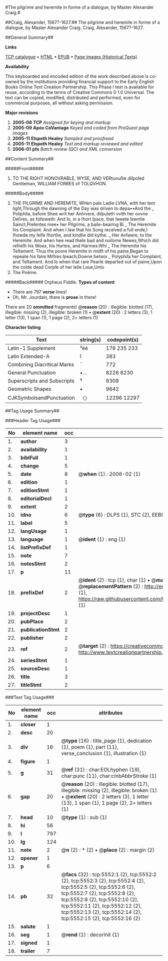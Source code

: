 #The pilgrime and heremite in forme of a dialogue, by Master Alexander Craig.#

##Craig, Alexander, 1567?-1627.##
The pilgrime and heremite in forme of a dialogue, by Master Alexander Craig.
Craig, Alexander, 1567?-1627.

##General Summary##

**Links**

[TCP catalogue](http://www.ota.ox.ac.uk/tcp/)  • 
[HTML](http://tei.it.ox.ac.uk/tcp/Texts-HTML/free/A69/A69157.html)  • 
[EPUB](http://tei.it.ox.ac.uk/tcp/Texts-EPUB/free/A69/A69157.epub) • 
[Page images (Historical Texts)](https://data.historicaltexts.jisc.ac.uk/view?pubId=eebo-99840996e&pageId=eebo-99840996e-5552-1)

**Availability**

This keyboarded and encoded edition of the
	       work described above is co-owned by the institutions
	       providing financial support to the Early English Books
	       Online Text Creation Partnership. This Phase I text is
	       available for reuse, according to the terms of Creative
	       Commons 0 1.0 Universal. The text can be copied,
	       modified, distributed and performed, even for
	       commercial purposes, all without asking permission.

**Major revisions**

1. __2005-08__ __TCP__ *Assigned for keying and markup*
1. __2005-09__ __Apex CoVantage__ *Keyed and coded from ProQuest page images*
1. __2005-11__ __Elspeth Healey__ *Sampled and proofread*
1. __2005-11__ __Elspeth Healey__ *Text and markup reviewed and edited*
1. __2006-01__ __pfs__ *Batch review (QC) and XML conversion*

##Content Summary##

#####Front#####

1. TO THE RIGHT HONOVRABLE, WYSE, AND VERtuouſlie diſpoſed Gentleman, WILLIAM FORBES of TOLQVHON.

#####Body#####

1. THE PILGRIME AND HEREMITE,
WHen pale Ladie LVNA, with her lent light,Through the dawning of the Day was driven to depa••And the
    _ Poliphila, before Shee writ her Anſvvere, diſputeth vvith her ovvne Deſires, as followeth:
And ſo, in a ſhort ſpace, that ſweete ſeemlie Sainct,Preſentes mee▪ her Pilgrime, a baile-bearing Bi
    _ The Heremite his Complaint.
And when I ſaw that his Song received a full ende,I ſhowde my ſelfe ſhortlie, and kindlie did kythe.
    _ Her Anſwere, to the Heremite.
And when hee read theſe bad and noiſome Newes,Which did refreſh his Woes, his Hurtes, and Harmes:Whi
    _ The Heremite his Teſtament.
Thus the poore Heremite in midſt of his paine,Began to repeate his faire Miſtres ſpeach;Downe betwix
    _ Polyphila her Complaint, and Teſtament.
And ſo when that rare Pearle departed out of paine,Upon the colde dead Corpſe of her leile Loue,Unto
1. The Poëme.

#####Back#####
Orpheus Fiddle.
**Types of content**

  * There are 797 **verse** lines!
  * Oh, Mr. Jourdain, there is **prose** in there!

There are 20 **ommitted** fragments! 
 @__reason__ (20) : illegible: blotted (17), illegible: missing (2), illegible: broken (1)  •  @__extent__ (20) : 2 letters (3), 1 letter (13), 1 span (1), 1 page (2), 2+ letters (1)

**Character listing**


|Text|string(s)|codepoint(s)|
|---|---|---|
|Latin-1 Supplement|²ëé|178 235 233|
|Latin Extended-A|ſ|383|
|Combining             Diacritical Marks|̄|772|
|General Punctuation|•…|8226 8230|
|Superscripts             and Subscripts|⁴|8308|
|Geometric Shapes|▪|9642|
|CJKSymbolsandPunctuation|〈〉|12296 12297|

##Tag Usage Summary##

###Header Tag Usage###

|No|element name|occ|attributes|
|---|---|---|---|
|1.|__author__|3||
|2.|__availability__|1||
|3.|__biblFull__|1||
|4.|__change__|5||
|5.|__date__|8| @__when__ (1) : 2006-02 (1)|
|6.|__edition__|1||
|7.|__editionStmt__|1||
|8.|__editorialDecl__|1||
|9.|__extent__|2||
|10.|__idno__|6| @__type__ (6) : DLPS (1), STC (2), EEBO-CITATION (1), PROQUEST (1), VID (1)|
|11.|__label__|5||
|12.|__langUsage__|1||
|13.|__language__|1| @__ident__ (1) : eng (1)|
|14.|__listPrefixDef__|1||
|15.|__note__|7||
|16.|__notesStmt__|2||
|17.|__p__|11||
|18.|__prefixDef__|2| @__ident__ (2) : tcp (1), char (1)  •  @__matchPattern__ (2) : ([0-9\-]+):([0-9IVX]+) (1), (.+) (1)  •  @__replacementPattern__ (2) : http://eebo.chadwyck.com/downloadtiff?vid=$1&page=$2 (1), https://raw.githubusercontent.com/textcreationpartnership/Texts/master/tcpchars.xml#$1 (1)|
|19.|__projectDesc__|1||
|20.|__pubPlace__|2||
|21.|__publicationStmt__|2||
|22.|__publisher__|2||
|23.|__ref__|2| @__target__ (2) : https://creativecommons.org/publicdomain/zero/1.0/ (1), http://www.textcreationpartnership.org/docs/. (1)|
|24.|__seriesStmt__|1||
|25.|__sourceDesc__|1||
|26.|__title__|3||
|27.|__titleStmt__|2||


###Text Tag Usage###

|No|element name|occ|attributes|
|---|---|---|---|
|1.|__closer__|1||
|2.|__desc__|20||
|3.|__div__|16| @__type__ (16) : title_page (1), dedication (1), poem (1), part (11), verse_conclusion (1), illustration (1)|
|4.|__figure__|1||
|5.|__g__|31| @__ref__ (31) : char:EOLhyphen (19), char:punc (11), char:cmbAbbrStroke (1)|
|6.|__gap__|20| @__reason__ (20) : illegible: blotted (17), illegible: missing (2), illegible: broken (1)  •  @__extent__ (20) : 2 letters (3), 1 letter (13), 1 span (1), 1 page (2), 2+ letters (1)|
|7.|__head__|10| @__type__ (1) : sub (1)|
|8.|__hi__|56||
|9.|__l__|797||
|10.|__lg__|124||
|11.|__note__|2| @__n__ (2) : * (2)  •  @__place__ (2) : margin (2)|
|12.|__opener__|1||
|13.|__p__|6||
|14.|__pb__|32| @__facs__ (32) : tcp:5552:1 (2), tcp:5552:2 (2), tcp:5552:3 (2), tcp:5552:4 (2), tcp:5552:5 (2), tcp:5552:6 (2), tcp:5552:7 (2), tcp:5552:8 (2), tcp:5552:9 (2), tcp:5552:10 (2), tcp:5552:11 (2), tcp:5552:12 (2), tcp:5552:13 (2), tcp:5552:14 (2), tcp:5552:15 (2), tcp:5552:16 (2)|
|15.|__salute__|1||
|16.|__seg__|1| @__rend__ (1) : decorInit (1)|
|17.|__signed__|1||
|18.|__trailer__|7||
